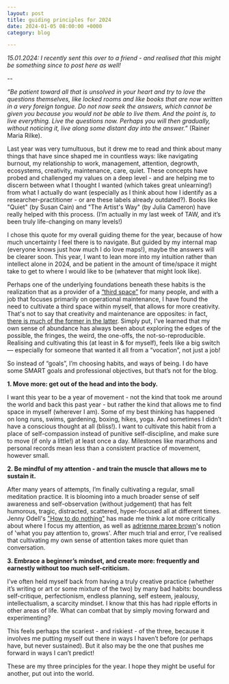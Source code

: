 ```yaml
---
layout: post
title: guiding principles for 2024
date: 2024-01-05 08:00:00 +0000
category: blog

---
```

_15.01.2024: I recently sent this over to a friend - and realised that this might be something since to post here as well!_

--

_“Be patient toward all that is unsolved in your heart and try to love the questions themselves, like locked rooms and like books that are now written in a very foreign tongue. Do not now seek the answers, which cannot be given you because you would not be able to live them. And the point is, to live everything. Live the questions now. Perhaps you will then gradually, without noticing it, live along some distant day into the answer.”_ (Rainer Maria Rilke).  

Last year was very tumultuous, but it drew me to read and think about many things that have since shaped me in countless ways: like navigating burnout, my relationship to work, management, attention, degrowth, ecosystems, creativity, maintenance, care, quiet. These concepts have probed and challenged my values on a deep level - and are helping me to discern between what I thought I wanted (which takes great unlearning!) from what I actually do want (especially as I think about how I identify as a researcher-practitioner - or are these labels already outdated?). Books like "Quiet" (by Susan Cain) and "The Artist's Way" (by Julia Cameron) have really helped with this process. (I’m actually in my last week of TAW, and it’s been truly life-changing on many levels!)

I chose this quote for my overall guiding theme for the year, because of how much uncertainty I feel there is to navigate. But guided by my internal map (everyone knows just how much I do love maps!), maybe the answers will be clearer soon. This year, I want to lean more into my intuition rather than intellect alone in 2024, and be patient in the amount of time/space it might take to get to where I would like to be (whatever that might look like).

Perhaps one of the underlying foundations beneath these habits is the realization that as a provider of a [“third space”](https://syllabusproject.org/third-places/) for many people, and with a job that focuses primarily on operational maintenance, I have found the need to cultivate a third space within myself, that allows for more creativity. That's not to say that creativity and maintenance are opposites: in fact, [there is much of the former in the latter](https://themaintainers.org/wp-content/uploads/2021/05/Information-Maintenance-as-a-Practice-of-Care.pdf). Simply put, I've learned that my own sense of abundance has always been about exploring the edges of the possible, the fringes, the weird, the one-offs, the not-so-reproducible. Realising and cultivating this (at least in & for myself), feels like a big switch — especially for someone that wanted it all from a “vocation”, not just a job!

So instead of “goals”, I’m choosing habits, and ways of being. I do have some SMART goals and professional objectives, but that’s not for the blog.

**1. Move more: get out of the head and into the body.**

I want this year to be a year of movement - not the kind that took me around the world and back this past year - but rather the kind that allows me to find space in myself (wherever I am). Some of my best thinking has happened on long runs, swims, gardening, boxing, hikes, yoga. And sometimes I didn’t have a conscious thought at all (bliss!). I want to cultivate this habit from a place of self-compassion instead of punitive self-discipline, and make sure to move (if only a little!) at least once a day. Milestones like marathons and personal records mean less than a consistent practice of movement, however small.

**2. Be mindful of my attention - and train the muscle that allows me to sustain it.**

After many years of attempts, I’m finally cultivating a regular, small meditation practice. It is blooming into a much broader sense of self awareness and self-observation (without judgement) that has felt humorous, tragic, distracted, scattered, hyper-focused all at different times. Jenny Odell's ["How to do nothing"](https://thecreativeindependent.com/people/jenny-odell-on-taking-the-time-you-need-to-notice-think-and-grow/) has made me think a lot more critically about where I focus my attention, as well as [adrienne maree brown](https://adriennemareebrown.net/2018/01/01/attention-liberation-a-commitment-a-year-of-practice/)'s notion of 'what you pay attention to, grows'. After much trial and error, I've realised that cultivating my own sense of attention takes more quiet than conversation.

**3. Embrace a beginner’s mindset, and create more: frequently and earnestly without too much self-criticism.**

I’ve often held myself back from having a truly creative practice (whether it’s writing or art or some mixture of the two) by many bad habits: boundless self-critique, perfectionism, endless planning, self esteem, jealousy, intellectualism, a scarcity mindset. I know that this has had ripple efforts in other areas of life. What can combat that by simply moving forward and experimenting?

This feels perhaps the scariest - and riskiest - of the three, because it involves me putting myself out there in ways I haven’t before (or perhaps have, but never sustained). But it also may be the one that pushes me forward in ways I can’t predict!

These are my three principles for the year. I hope they might be useful for another, put out into the world.
